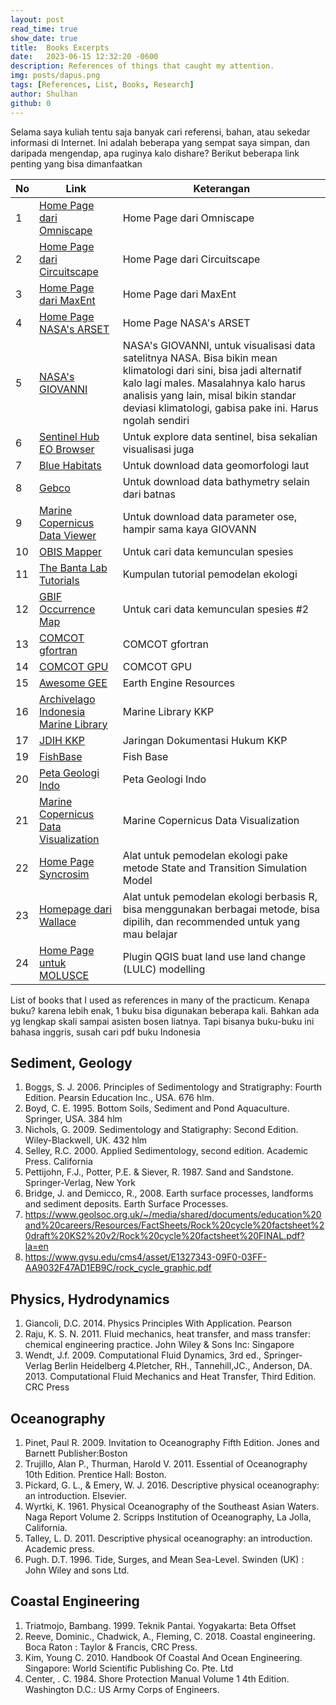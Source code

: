 ```yaml
---
layout: post
read_time: true
show_date: true
title:  Books Excerpts
date:   2023-06-15 12:32:20 -0600
description: References of things that caught my attention.
img: posts/dapus.png 
tags: [References, List, Books, Research]
author: Shulhan
github: 0
---
```



Selama saya kuliah tentu saja banyak cari referensi, bahan, atau sekedar informasi di Internet. 
Ini adalah beberapa yang sempat saya simpan, dan daripada mengendap, apa ruginya kalo dishare?
Berikut beberapa link penting yang bisa dimanfaatkan



| No  | Link                                                           | Keterangan                                                             |
| --- | -------------------------------------------------------------- | ---------------------------------------------------------------------- |
| 1   | [Home Page dari Omniscape](https://docs.circuitscape.org/Omniscape.jl/stable/)              | Home Page dari Omniscape                                     |
| 2   | [Home Page dari Circuitscape](https://circuitscape.org/)                    | Home Page dari Circuitscape                                             |
| 3   | [Home Page dari MaxEnt](https://biodiversityinformatics.amnh.org/open_source/maxent/)          | Home Page dari MaxEnt                                        |
| 4   | [Home Page NASA's ARSET](https://appliedsciences.nasa.gov/what-we-do/capacity-building/arset) | Home Page NASA's ARSET                                        |
| 5   | [NASA's GIOVANNI](https://giovanni.gsfc.nasa.gov/giovanni/)                             | NASA's GIOVANNI, untuk visualisasi data satelitnya NASA. Bisa bikin mean klimatologi dari sini, bisa jadi alternatif kalo lagi males. Masalahnya kalo harus analisis yang lain, misal bikin standar deviasi klimatologi, gabisa pake ini. Harus ngolah sendiri |
| 6   | [Sentinel Hub EO Browser](https://apps.sentinel-hub.com/eo-browser/)                   | Untuk explore data sentinel, bisa sekalian visualisasi juga          |
| 7   | [Blue Habitats](https://bluehabitats.org/)                                 | Untuk download data geomorfologi laut                                     |
| 8   | [Gebco](https://download.gebco.net/)                                      | Untuk download data bathymetry selain dari batnas                         |
| 9   | [Marine Copernicus Data Viewer](https://data.marine.copernicus.eu/viewer/expert?)              | Untuk download data parameter ose, hampir sama kaya GIOVANN  |
| 10  | [OBIS Mapper](https://mapper.obis.org/)                                 | Untuk cari data kemunculan spesies                                        |
| 11  | [The Banta Lab Tutorials](https://sites.google.com/site/thebantalab/tutorials?pli=1)     | Kumpulan tutorial pemodelan ekologi                                |
| 12  | [GBIF Occurrence Map](https://www.gbif.org/occurrence/map)                        | Untuk cari data kemunculan spesies #2                                     |
| 13  | [COMCOT gfortran](https://github.com/AndybnACT/comcot-gfortran)             | COMCOT gfortran                                                         |
| 14  | [COMCOT GPU](https://github.com/AndybnACT/GPU-comcot)                     | COMCOT GPU                                                              |
| 15  | [Awesome GEE](https://github.com/giswqs/Awesome-GEE)                          | Earth Engine Resources                                                   |
| 16  | [Archivelago Indonesia Marine Library](http://kkp.go.id/)                      | Marine Library KKP                                                       |
| 17  | [JDIH KKP]([https://kkp.go.id/jdih/](https://jdih.kkp.go.id/index.php))          | Jaringan Dokumentasi Hukum KKP                                            |
| 19  | [FishBase](https://www.fishbase.de/)                                 | Fish Base                                                                |
| 20  | [Peta Geologi Indo](https://geoportal.esdm.go.id)                                                       | Peta Geologi Indo                     |
| 21 | [Marine Copernicus Data Visualization](https://help.marine.copernicus.eu/en/articles/4792430-how-to-open-and-visualize-netcdf-files) | Marine Copernicus Data Visualization                                                                                        |
| 22 | [Home Page Syncrosim](https://syncrosim.com/)     | Alat untuk pemodelan ekologi pake metode State and Transition Simulation Model            |
| 23 | [Homepage dari Wallace](https://wallaceecomod.github.io/)    | Alat untuk pemodelan ekologi berbasis R, bisa menggunakan berbagai metode, bisa dipilih, dan recommended untuk yang mau belajar |
| 24 | [Home Page untuk MOLUSCE](https://github.com/nextgis/qgis_molusce)                             | Plugin QGIS buat land use land change (LULC) modelling     |




List of books that I used as references in many of the practicum. Kenapa buku? karena lebih enak, 1 buku bisa digunakan beberapa kali. Bahkan ada yg lengkap skali sampai asisten bosen liatnya. Tapi bisanya buku-buku ini bahasa inggris, susah cari pdf buku Indonesia

## Sediment, Geology
1. Boggs, S. J. 2006. Principles of Sedimentology and Stratigraphy: Fourth Edition. Pearsin Education Inc., USA. 676 hlm. 
2. Boyd, C. E. 1995. Bottom Soils, Sediment and Pond Aquaculture. Springer, USA. 384 hlm
3. Nichols, G. 2009. Sedimentology and Statigraphy: Second Edition. Wiley-Blackwell, UK. 432 hlm
4. Selley, R.C. 2000. Applied Sedimentology, second edition. Academic Press. California
5. Pettijohn, F.J., Potter, P.E. & Siever, R. 1987. Sand and Sandstone. Springer-Verlag, New York
6. Bridge, J. and Demicco, R., 2008. Earth surface processes, landforms and sediment deposits. Earth Surface Processes.
7. https://www.geolsoc.org.uk/~/media/shared/documents/education%20and%20careers/Resources/FactSheets/Rock%20cycle%20factsheet%20draft%20KS2%20v2/Rock%20cycle%20factsheet%20FINAL.pdf?la=en
8. https://www.gvsu.edu/cms4/asset/E1327343-09F0-03FF-AA9032F47AD1EB9C/rock_cycle_graphic.pdf
	
	
	
	
## Physics, Hydrodynamics
1. Giancoli, D.C. 2014. Physics Principles With Application. Pearson 
2. Raju, K. S. N. 2011. Fluid mechanics, heat transfer, and mass transfer: chemical engineering practice. John Wiley & Sons Inc: Singapore 
3. Wendt, J.f. 2009. Computational Fluid Dynamics, 3rd ed., Springer-Verlag Berlin Heidelberg
4.Pletcher, RH., Tannehill,JC., Anderson, DA. 2013. Computational Fluid Mechanics and Heat Transfer, Third Edition. CRC Press
	
	
	
	
	
	
## Oceanography
1. Pinet, Paul R. 2009. Invitation to Oceanography Fifth Edition. Jones and Barnett Publisher:Boston
2. Trujillo, Alan P., Thurman, Harold V. 2011. Essential of Oceanography 10th Edition. Prentice Hall: Boston.
3. Pickard, G. L., & Emery, W. J. 2016. Descriptive physical oceanography: an introduction. Elsevier.
4. Wyrtki, K. 1961. Physical Oceanography of the Southeast Asian Waters. Naga Report Volume 2.  Scripps Institution of Oceanography, La Jolla, California. 
5. Talley, L. D. 2011. Descriptive physical oceanography: an introduction. Academic press.
6. Pugh. D.T. 1996. Tide, Surges, and Mean Sea-Level. Swinden (UK) : John Wiley and sons Ltd.
	
	
	
	
	
## Coastal Engineering
1. Triatmojo, Bambang. 1999. Teknik Pantai. Yogyakarta: Beta Offset
2. Reeve, Dominic., Chadwick, A., Fleming, C. 2018. Coastal engineering. Boca Raton : Taylor & Francis, CRC Press.
3. Kim, Young C. 2010. Handbook Of Coastal And Ocean Engineering. Singapore: World Scientific Publishing Co. Pte. Ltd
4. Center, . C. 1984. Shore Protection Manual Volume 1 4th Edition. Washington D.C.: US Army Corps of Engineers.

